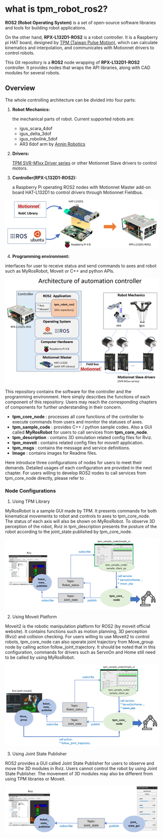 # what is tpm_robot_ros2?
**ROS2 (Robot Operating System)** is a set of open-source software libraries and tools for building robot applications. 

On the other hand, **RPX-L132D1-ROS2** is a robot controller. It is a Raspberry pi HAT board, designed by [TPM (Taiwan Pulse Motion)](https://www.tpm-pac.com/), which can calculate kinematics and interpolation, and communicates with Motionnet drivers to control robots. 

This Git repository is a **ROS2** node wrapping of **RPX-L132D1-ROS2** controller. It provides nodes that wraps the API libraries, along with CAD modules for several robots.

## Overview
The whole controlling architecture can be divided into four parts:
1. **Robot Mechanics:** 

    the mechanical parts of robot. Current supported robots are:
    - igus_scara_4dof
    - igus_delta_3dof
    - igus_robolink_5dof
    - AR3 6dof arm by [Annin Robotics](https://www.anninrobotics.com/) 
2. **Drivers:** 

   [TPM SVR-M1xx Driver series](https://www.tpm-pac.com/product-2/motionnet-3/nu-servo-drive-m/closed-loop-m-nu/) or other Motionnet Slave drivers to control motors.
3. **Controller(RPX-L132D1-ROS2):** 

   a Raspberry Pi operating ROS2 nodes with Motionnet Master add-on board HAT-L132D1 to control drivers through Motionnet Fieldbus.

![RPX-L132D1-ROS2](Image/RPX-L132D1-ROS2.png)

4. **Programming environment:** 

interfaces for user to receive status and send commands to axes and robot such as MyRosRobot, Moveit or C++ and python APIs.

![RPX-L132D1-ROS2](Image/Architecture%20of%20automation%20controller.png)

This repository contains the software for the controller and the programming environment. Here simply describes the functions of each component of this repository. Users may reach the corresponding chapters of components for further understanding in their concern.
- **tpm_core_node**    : processes all core functions of the controller to execute commands from users and monitor the statuses of axes.
- **tpm_sample_code**  : provides C++ / python sample codes. Also a GUI called **MyRosRobot** for users to call services from **tpm_core_node**.
- **tpm_description**  : contains 3D simulation related config files for Rviz.
- **tpm_moveit** : contains related config files for moveit! application.
- **tpm_msgs**   : contains the message and service definitions.
- **Image**      : contains images for Readme files.

Here introduce three configurations of nodes for users to meet their demands. Detailed usages of each configuration are provided in the next chapter. For users willing to develop ROS2 nodes to call services from tpm_core_node directly, please refer to .
### Node Configurations
1. Using TPM Library

MyRosRobot is a sample GUI made by TPM. It presents commands for both kinematical movements to robot and controls to axes to tpm_core_node. The status of each axis will also be shown on MyRosRobot. To observe 3D perception of the robot, Rviz in tpm_description presents the posture of the robot according to the joint_state published by tpm_core_node.

![Using TPM Library](Image/tpm_library.png)

2. Using Moveit Platform

Moveit2 is the robotic manipulation platform for ROS2 (by moveit official website). It contains functions such as motion planning, 3D perception (Rviz) and collision checking. For users willing to use Moveit2 to control robots, tpm_core_node can also operate joint trajectory from Move_group node by calling action follow_joint_trajectory. It should be noted that in this configuration, commands for drivers such as ServoOn and Home still need to be called by using MyRosRobot.

![Using moveit](Image/using%20moveit.png)

3. Using Joint State Publisher

ROS2 provides a GUI called Joint State Publisher for users to observe and move the 3D modules in Rviz. Users cannot control the robot by using Joint State Publisher. The movement of 3D modules may also be different from using TPM libraries or Moveit.

![Using joint state publisher](Image/pure_rviz.png)


